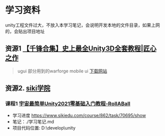 # 学习资料
unity工程文件过大，不放入本学习笔记，会说明开发本地的文件目录，如果上网的，会贴出项目地址
## 资源1 [【千锋合集】史上最全Unity3D全套教程|匠心之作](https://www.bilibili.com/video/BV1wZ4y1A7if?p=265)
> ugui 部分用到的warforge mobile ui [下载网站](https://www.aigei.com/s?q=warforge&type=unity3d)
## 资源2. [siki学院](https://www.sikiedu.com/course/explore/unity?subCategory=&selectedthirdLevelCategory=&filter%5Btype%5D=all&filter%5Bprice%5D=all&filter%5BcurrentLevelId%5D=all&orderBy=hotSeq&ff=360_unity)
### 课程1 [宇宙最简单Unity2021零基础入门教程-RollABall ](https://www.sikiedu.com/my/course/862)
- 学习进度  https://www.sikiedu.com/course/862/task/70695/show
- 笔记：./学习笔记.md
- 项目代码位置: D:\develop\unity